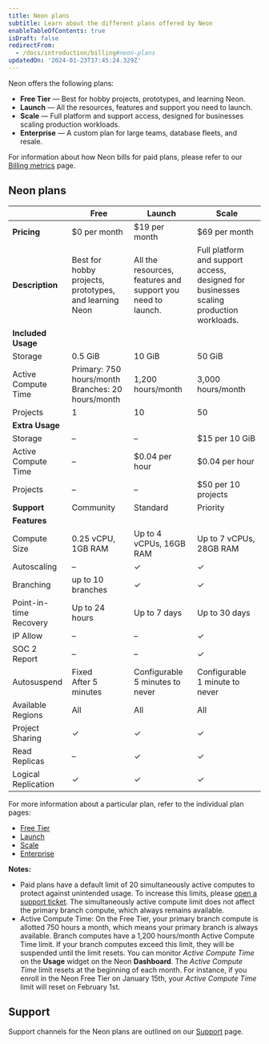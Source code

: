 ```yaml
---
title: Neon plans
subtitle: Learn about the different plans offered by Neon
enableTableOfContents: true
isDraft: false
redirectFrom:
  - /docs/introduction/billing#neon-plans
updatedOn: '2024-01-23T17:45:24.329Z'
---
```


Neon offers the following plans: 

- **Free Tier** &mdash; Best for hobby projects, prototypes, and learning Neon.
- **Launch** &mdash; All the resources, features and support you need to launch.
- **Scale** &mdash; Full platform and support access, designed for businesses scaling production workloads.
- **Enterprise** &mdash; A custom plan for large teams, database fleets, and resale.

For information about how Neon bills for paid plans, please refer to our [Billing metrics](/docs/introduction/billing) page.

## Neon plans

|                         | Free                                         | Launch                                       | Scale                                        |
|-------------------------|----------------------------------------------|----------------------------------------------|----------------------------------------------|
| **Pricing**             | $0 per month                                 | $19 per month                                | $69 per month                                |
| **Description**         | Best for hobby projects, prototypes, and learning Neon | All the resources, features and support you need to launch. | Full platform and support access, designed for businesses scaling production workloads. |
| **Included Usage**      |                                              |                                              |                                              |
| Storage                 | 0.5 GiB                                      | 10 GiB                                       | 50 GiB                                       |
| Active Compute Time     | Primary: 750 hours/month<br>Branches: 20 hours/month | 1,200 hours/month                    | 3,000 hours/month                            |
| Projects                | 1                                            | 10                                           | 50                                           |
| **Extra Usage**         |                                              |                                              |                                              |
| Storage                 | –                                            | –                                            | $15 per 10 GiB                               |
| Active Compute Time     | –                                            | $0.04 per hour                               | $0.04 per hour                               |
| Projects                | –                                            | –                                            | $50 per 10 projects                          |
| **Support**             | Community                                    | Standard                                     | Priority                                     |
| **Features**            |                                              |                                              |                                              |
| Compute Size            | 0.25 vCPU, 1GB RAM                           | Up to 4 vCPUs, 16GB RAM                      | Up to 7 vCPUs, 28GB RAM                      |
| Autoscaling             | –                                            | &check;                                      | &check;                                      |
| Branching               | up to 10 branches                            | &check;                                      | &check;                                      |
| Point-in-time Recovery  | Up to 24 hours                               | Up to 7 days                                 | Up to 30 days                                |
| IP Allow                | –                                            | –                                            | &check;                                      |
| SOC 2 Report            | –                                            | –                                            | &check;                                      |
| Autosuspend             | Fixed<br>After 5 minutes                     | Configurable<br>5 minutes to never           | Configurable<br>1 minute to never            |
| Available Regions       | All                                          | All                                          | All                                          |
| Project Sharing         | &check;                                      | &check;                                      | &check;                                      |
| Read Replicas           | –                                            | &check;                                      | &check;                                      |
| Logical Replication     | &check;                                      | &check;                                      | &check;                                      |


For more information about a particular plan, refer to the individual plan pages:

- [Free Tier](/docs/introduction/free-tier)
- [Launch](/docs/introduction/pro-plan)
- [Scale](/docs/introduction/scale-plan)
- [Enterprise](/docs/introduction/enterprise-plan)

**Notes:**

- Paid plans have a default limit of 20 simultaneously active computes to protect against unintended usage. To increase this limits, please [open a support ticket](/docs/introduction/support). The simultaneously active compute limit does not affect the primary branch compute, which always remains available.
- Active Compute Time: On the Free Tier, your primary branch compute is allotted 750 hours a month, which means your primary branch is always available. Branch computes have a 1,200 hours/month Active Compute Time limit. If your branch computes exceed this limit, they will be suspended until the limit resets. You can monitor _Active Compute Time_ on the **Usage** widget on the Neon **Dashboard**. The _Active Compute Time_ limit resets at the beginning of each month. For instance, if you enroll in the Neon Free Tier on January 15th, your _Active Compute Time_ limit will reset on February 1st.

## Support

Support channels for the Neon plans are outlined on our [Support](/docs/introduction/support) page.
